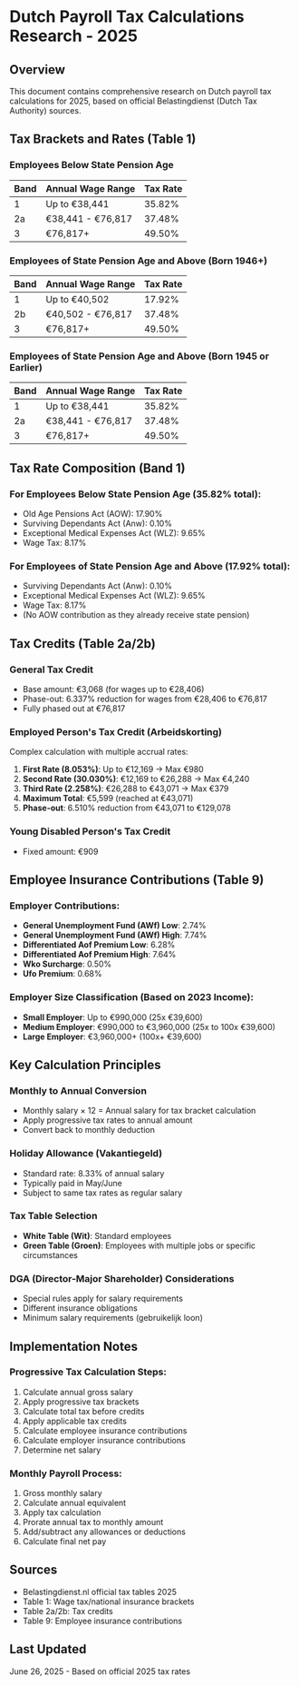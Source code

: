 # Dutch Payroll Tax Calculations Research - 2025

## Overview
This document contains comprehensive research on Dutch payroll tax calculations for 2025, based on official Belastingdienst (Dutch Tax Authority) sources.

## Tax Brackets and Rates (Table 1)

### Employees Below State Pension Age
| Band | Annual Wage Range | Tax Rate |
|------|------------------|----------|
| 1    | Up to €38,441    | 35.82%   |
| 2a   | €38,441 - €76,817| 37.48%   |
| 3    | €76,817+         | 49.50%   |

### Employees of State Pension Age and Above (Born 1946+)
| Band | Annual Wage Range | Tax Rate |
|------|------------------|----------|
| 1    | Up to €40,502    | 17.92%   |
| 2b   | €40,502 - €76,817| 37.48%   |
| 3    | €76,817+         | 49.50%   |

### Employees of State Pension Age and Above (Born 1945 or Earlier)
| Band | Annual Wage Range | Tax Rate |
|------|------------------|----------|
| 1    | Up to €38,441    | 35.82%   |
| 2a   | €38,441 - €76,817| 37.48%   |
| 3    | €76,817+         | 49.50%   |

## Tax Rate Composition (Band 1)

### For Employees Below State Pension Age (35.82% total):
- Old Age Pensions Act (AOW): 17.90%
- Surviving Dependants Act (Anw): 0.10%
- Exceptional Medical Expenses Act (WLZ): 9.65%
- Wage Tax: 8.17%

### For Employees of State Pension Age and Above (17.92% total):
- Surviving Dependants Act (Anw): 0.10%
- Exceptional Medical Expenses Act (WLZ): 9.65%
- Wage Tax: 8.17%
- (No AOW contribution as they already receive state pension)

## Tax Credits (Table 2a/2b)

### General Tax Credit
- Base amount: €3,068 (for wages up to €28,406)
- Phase-out: 6.337% reduction for wages from €28,406 to €76,817
- Fully phased out at €76,817

### Employed Person's Tax Credit (Arbeidskorting)
Complex calculation with multiple accrual rates:

1. **First Rate (8.053%)**: Up to €12,169 → Max €980
2. **Second Rate (30.030%)**: €12,169 to €26,288 → Max €4,240
3. **Third Rate (2.258%)**: €26,288 to €43,071 → Max €379
4. **Maximum Total**: €5,599 (reached at €43,071)
5. **Phase-out**: 6.510% reduction from €43,071 to €129,078

### Young Disabled Person's Tax Credit
- Fixed amount: €909

## Employee Insurance Contributions (Table 9)

### Employer Contributions:
- **General Unemployment Fund (AWf) Low**: 2.74%
- **General Unemployment Fund (AWf) High**: 7.74%
- **Differentiated Aof Premium Low**: 6.28%
- **Differentiated Aof Premium High**: 7.64%
- **Wko Surcharge**: 0.50%
- **Ufo Premium**: 0.68%

### Employer Size Classification (Based on 2023 Income):
- **Small Employer**: Up to €990,000 (25x €39,600)
- **Medium Employer**: €990,000 to €3,960,000 (25x to 100x €39,600)
- **Large Employer**: €3,960,000+ (100x+ €39,600)

## Key Calculation Principles

### Monthly to Annual Conversion
- Monthly salary × 12 = Annual salary for tax bracket calculation
- Apply progressive tax rates to annual amount
- Convert back to monthly deduction

### Holiday Allowance (Vakantiegeld)
- Standard rate: 8.33% of annual salary
- Typically paid in May/June
- Subject to same tax rates as regular salary

### Tax Table Selection
- **White Table (Wit)**: Standard employees
- **Green Table (Groen)**: Employees with multiple jobs or specific circumstances

### DGA (Director-Major Shareholder) Considerations
- Special rules apply for salary requirements
- Different insurance obligations
- Minimum salary requirements (gebruikelijk loon)

## Implementation Notes

### Progressive Tax Calculation Steps:
1. Calculate annual gross salary
2. Apply progressive tax brackets
3. Calculate total tax before credits
4. Apply applicable tax credits
5. Calculate employee insurance contributions
6. Calculate employer insurance contributions
7. Determine net salary

### Monthly Payroll Process:
1. Gross monthly salary
2. Calculate annual equivalent
3. Apply tax calculation
4. Prorate annual tax to monthly amount
5. Add/subtract any allowances or deductions
6. Calculate final net pay

## Sources
- Belastingdienst.nl official tax tables 2025
- Table 1: Wage tax/national insurance brackets
- Table 2a/2b: Tax credits
- Table 9: Employee insurance contributions

## Last Updated
June 26, 2025 - Based on official 2025 tax rates


